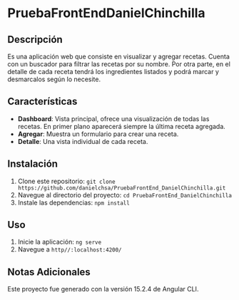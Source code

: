 # PruebaFrontEndDanielChinchilla

## Descripción

Es una aplicación web que consiste en visualizar y agregar recetas. Cuenta con un buscador para filtrar las recetas por su nombre. Por otra parte, en el detalle de cada receta tendrá los ingredientes
listados y podrá marcar y desmarcalos según lo necesite.

## Características

- **Dashboard**: Vista principal, ofrece una visualización de todas las recetas. En primer plano aparecerá siempre la última receta agregada.
- **Agregar**: Muestra un formulario para crear una receta.
- **Detalle**: Una vista individual de cada receta.

## Instalación

1. Clone este repositorio: `git clone https://github.com/danielchsa/PruebaFrontEnd_DanielChinchilla.git`
2. Navegue al directorio del proyecto: `cd PruebaFrontEnd_DanielChinchilla`
3. Instale las dependencias: `npm install`

## Uso 
1. Inicie la aplicación: `ng serve`
2. Navegue a `http//:localhost:4200/`

## Notas Adicionales

Este proyecto fue generado con la versión 15.2.4 de Angular CLI.
